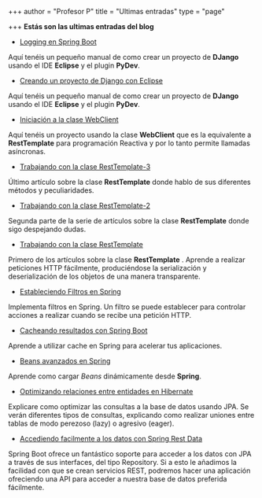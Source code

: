 +++
author = "Profesor P"
title = "Ultimas entradas"
type = "page"

+++
**Estás son las ultimas entradas del blog**

- [Logging en Spring Boot](/springboot/logging-en-spring-boot/)

Aquí tenéis un pequeño manual de como crear un proyecto de **DJango** usando el IDE **Eclipse** y el plugin **PyDev**.

- [Creando un proyecto de Django con Eclipse](/7-django/djangoeneclipse/)

Aquí tenéis un pequeño manual de como crear un proyecto de **DJango** usando el IDE **Eclipse** y el plugin **PyDev**.

- [Iniciación a la clase WebClient](/webclient/)

Aquí tenéis un proyecto usando la clase **WebClient** que es la equivalente a **RestTemplate** para programación Reactiva y por lo tanto permite llamadas asíncronas.

* [Trabajando con la clase RestTemplate-3](/clase-resttemplate-3/)

Último artículo sobre la clase **RestTemplate** donde hablo de sus diferentes métodos y peculiaridades.

- [Trabajando con la clase RestTemplate-2](/clase-resttemplate-2/)

Segunda parte de la serie de artículos sobre la clase **RestTemplate** donde sigo despejando dudas.

- [Trabajando con la clase RestTemplate](/2019/08/03/trabajando-con-la-clase-resttemplate/)

Primero de los artículos sobre la clase **RestTemplate** . Aprende a realizar peticiones HTTP fácilmente, produciéndose la serialización y deserialización de los objetos de una manera transparente. 

- [Estableciendo Filtros en Spring](/2019/06/13/estableciendo-filtros-en-spring/)

Implementa filtros en Spring. Un filtro se puede establecer para controlar acciones  a realizar cuando se recibe una petición HTTP. 

- [Cacheando resultados con Spring Boot](/2019/05/12/cacheando-datos-en-spring-boot/)

Aprende a utilizar cache en Spring para acelerar tus aplicaciones.

- [Beans avanzados en Spring](/2019/04/18/beans-avanzados-en-spring/)

Aprende como cargar *Beans* dinámicamente desde  **Spring**.

- [Optimizando relaciones entre entidades en Hibernate](/2019/04/05/optimizando-consultas-con-hibernate/)

Explicare como optimizar  las consultas a la base de datos usando JPA. Se verán diferentes tipos de consultas, explicando como realizar uniones entre tablas de modo perezoso (lazy) o agresivo (eager).

- [Accediendo facilmente a los datos con Spring Rest Data](/2019/03/25/accediendo-facilmente-a-los-datos-con-spring-rest-data/)

Spring Boot ofrece un fantástico soporte para acceder a los datos con JPA a través de sus interfaces, del tipo Repository. Si a esto le añadimos la facilidad con que se crean servicios REST, podremos hacer una aplicación ofreciendo una API para acceder a nuestra base de datos preferida fácilmente.


